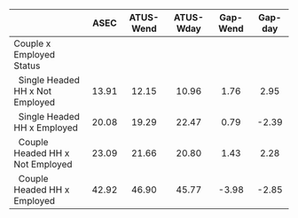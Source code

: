 
|                      |         ASEC |    ATUS-Wend |    ATUS-Wday |     Gap-Wend |      Gap-day |
| -------------------- | :----------: | :----------: | :----------: | :----------: | :----------: |
| Couple x Employed Status |              |              |              |              |              |
| &nbsp;&nbsp;Single Headed HH x Not Employed |        13.91 |        12.15 |        10.96 |         1.76 |         2.95 |
| &nbsp;&nbsp;Single Headed HH x Employed |        20.08 |        19.29 |        22.47 |         0.79 |        -2.39 |
| &nbsp;&nbsp;Couple Headed HH x Not Employed |        23.09 |        21.66 |        20.80 |         1.43 |         2.28 |
| &nbsp;&nbsp;Couple Headed HH x Employed |        42.92 |        46.90 |        45.77 |        -3.98 |        -2.85 |

